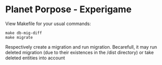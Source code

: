 # Planet Porpose - Experigame

View Makefile for your usual commands:

```
make db-mig-diff
make migrate
```

Respectively create a migration and run migration. Becarefull, it may run deleted migration (due to their existences in the /dist directory) or take deleted entities into account